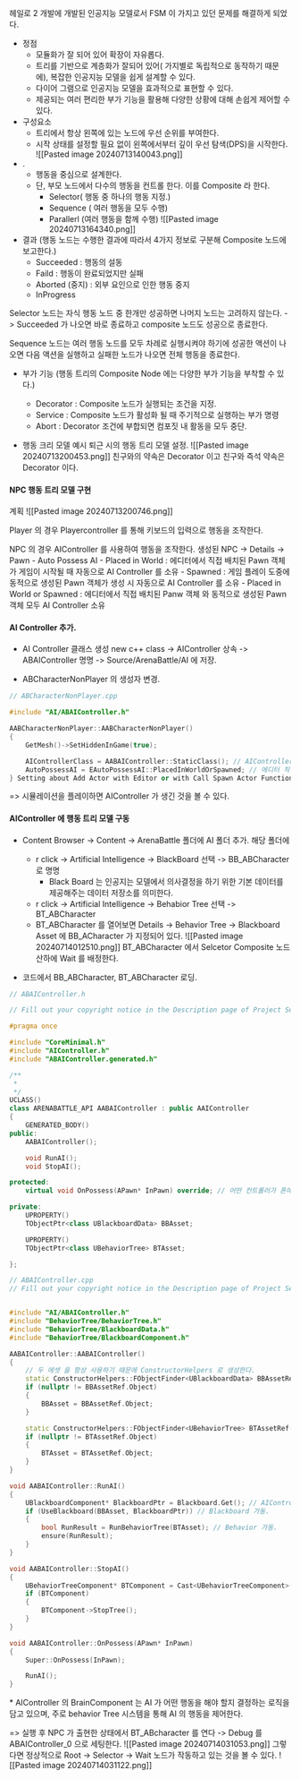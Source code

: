 헤일로 2 개발에 개발된 인공지능 모델로서 FSM 이 가지고 있던 문제를 해결하게 되었다.
- 정점
	- 모듈화가 잘 되어 있어 확장이 자유롭다.
	- 트리를 기반으로 계층화가 잘되어 있어( 가지별로 독립적으로 동작하기 때문에), 복잡한 인공지능 모델을 쉽게 설계할 수 있다.
	- 다이어 그램으로 인공지능 모델을 효과적으로 표현할 수 있다.
	- 제공되는 여러 편리한 부가 기능을 활용해 다양한 상황에 대해 손쉽게 제어할 수 있다.
- 구성요소
	- 트리에서 항상 왼쪽에 있는 노드에 우선 순위를 부여한다.
	- 시작 상태를 설정할 필요 없이 왼쪽에서부터 깊이 우선 탐색(DPS)을 시작한다.
![[Pasted image 20240713140043.png]]
- .
	- 행동을 중심으로 설계한다.
	- 단, 부모 노드에서 다수의 행동을 컨트롤 한다. 이를 Composite 라 한다.
		- Selector( 행동 중 하나의 행동 지정.)
		- Sequence ( 여러 행동을 모두 수행)
		- Parallerl (여러 행동을 함께 수행)
![[Pasted image 20240713164340.png]]
- 결과 (행동 노드는 수행한 결과에 따라서 4가지 정보로 구분해 Composite 노드에 보고한다.)
	- Succeeded : 행동의 설동
	- Faild : 행동이 완료되었지만 실패
	- Aborted (중지) : 외부 요인으로 인한 행동 중지
	- InProgress

Selector 노드는 자식 행동 노드 중 한개만 성공하면 나머지 노드는 고려하지 않는다. -> Succeeded 가 나오면 바로 종료하고 composite 노드도 성공으로 종료한다. 

Sequence 노드는 여러 행동 노드를 모두 차례로 실행시켜야 하기에 성공한 액션이 나오면 다음 액션을 실행하고 실패한 노드가 나오면 전체 행동을 종료한다. 

- 부가 기능 (행동 트리의 Composite Node 에는 다양한 부가 기능을 부착할 수 있다.)
	- Decorator : Composite 노드가 실행되는 조건을 지정.
	- Service : Composite 노드가 활성화 될 때 주기적으로 실행하는 부가 명령
	- Abort : Decorator 조건에 부합되면 컴포짓 내 활동을 모두 중단.

- 행동 크리 모델 예시
퇴근 시의 행동 트리 모델 설정.
![[Pasted image 20240713200453.png]]
친구와의 약속은 Decorator 이고 친구와 즉석 약속은 Decorator 이다. 

#### NPC 행동 트리 모델 구현

계획
![[Pasted image 20240713200746.png]]

Player 의 경우 Playercontroller 를 통해 키보드의 입력으로 행동을 조작한다.

NPC 의 경우 AIController 를 사용하여 행동을 조작한다.
생성된 NPC -> Details -> Pawn 
	- Auto Possess AI
		- Placed in World : 에디터에서 직접 배치된 Pawn 객체가 게임이 시작될 때 자동으로 AI Controller 를 소유
		- Spawned : 게임 플레이 도중에 동적으로 생성된 Pawn 객체가 생성 시 자동으로 AI Controller 를 소유
		- Placed in World or Spawned : 에디터에서 직접 배치된 Panw 객체 와 동적으로 생성된 Pawn 객체 모두 AI Controller 소유

#### AI Controller 추가.

- AI Controller 클래스 생성
new c++ class -> AIController 상속 -> ABAIController 명명 -> Source/ArenaBattle/AI 에 저장.
 
- ABCharacterNonPlayer 의 생성자 변경.
```c++
// ABCharacterNonPlayer.cpp

#include "AI/ABAIController.h"

AABCharacterNonPlayer::AABCharacterNonPlayer()
{
	GetMesh()->SetHiddenInGame(true);

	AIControllerClass = AABAIController::StaticClass(); // AIController 생성
	AutoPossessAI = EAutoPossessAI::PlacedInWorldOrSpawned; // 에디터 직접 생성 및 Spawn Actor 함수 호출 모두 AIController를 갖게하는 설정.
} Setting about Add Actor with Editor or with Call Spawn Actor Function
```

=> 시뮬레이션을 플레이하면 AIController 가 생긴 것을 볼 수 있다.

#### AIController 에 행동 트리 모델 구동

- Content Browser -> Content -> ArenaBattle 폴더에 AI 폴더 추가. 해당 폴더에
	-  r click -> Artificial Intelligence -> BlackBoard 선택 -> BB_ABCharacter 로 명명
		- Black Board 는 인공지는 모델에서 의사결정을 하기 위한 기본 데이터를 제공해주는 데이터 저장소를 의미한다.
	-  r click -> Artificial Intelligence -> Behabior Tree 선택 -> BT_ABCharacter
	- BT_ABCharacter 를 열어보면 Details -> Behavior Tree -> Blackboard Asset 에 BB_ACharacter 가 지정되어 있다.
![[Pasted image 20240714012510.png]]
BT_ABCharacter 에서  Selcetor Composite 노드 산하에 Wait 를 배정한다.

- 코드에서 BB_ABCharacter, BT_ABCharacter  로딩.
```c++
// ABAIController.h

// Fill out your copyright notice in the Description page of Project Settings.

#pragma once

#include "CoreMinimal.h"
#include "AIController.h"
#include "ABAIController.generated.h"

/**
 * 
 */
UCLASS()
class ARENABATTLE_API AABAIController : public AAIController
{
	GENERATED_BODY()
public:
	AABAIController();

	void RunAI();
	void StopAI();

protected:
	virtual void OnPossess(APawn* InPawn) override; // 어떤 컨트롤러가 폰에 빙의해서 조정할 때 발생하는 이벤트

private:
	UPROPERTY()
	TObjectPtr<class UBlackboardData> BBAsset;

	UPROPERTY()
	TObjectPtr<class UBehaviorTree> BTAsset;

};

```

```c++
// ABAIController.cpp
// Fill out your copyright notice in the Description page of Project Settings.


#include "AI/ABAIController.h"
#include "BehaviorTree/BehaviorTree.h"
#include "BehaviorTree/BlackboardData.h"
#include "BehaviorTree/BlackboardComponent.h"

AABAIController::AABAIController()
{
	// 두 에셋 을 항상 사용하기 때문에 ConstructorHelpers 로 생성한다.
	static ConstructorHelpers::FObjectFinder<UBlackboardData> BBAssetRef(TEXT("/Script/AIModule.BlackboardData'/Game/ArenaBattle/AI/BB_ABCharacter.BB_ABCharacter'"));
	if (nullptr != BBAssetRef.Object)
	{
		BBAsset = BBAssetRef.Object;
	}

	static ConstructorHelpers::FObjectFinder<UBehaviorTree> BTAssetRef(TEXT("/Script/AIModule.BehaviorTree'/Game/ArenaBattle/AI/BT_ABCharacter.BT_ABCharacter'"));
	if (nullptr != BTAssetRef.Object)
	{
		BTAsset = BTAssetRef.Object;
	}
}

void AABAIController::RunAI()
{
	UBlackboardComponent* BlackboardPtr = Blackboard.Get(); // AIController 클래스의 맴버 변수 Blackbaord 를 가져온다.
	if (UseBlackboard(BBAsset, BlackboardPtr)) // Blackboard 가동.
	{
		bool RunResult = RunBehaviorTree(BTAsset); // Behavior 가동.
		ensure(RunResult);
	}
}

void AABAIController::StopAI()
{
	UBehaviorTreeComponent* BTComponent = Cast<UBehaviorTreeComponent>(BrainComponent); // UBehaviorTreeComponent 의 부모 컴포넌트인 UBrainComponent 클래스를 자료형으로 하는 BlackBoard 의 맴버 변수이다.
	if (BTComponent)
	{
		BTComponent->StopTree();
	}
}

void AABAIController::OnPossess(APawn* InPawn)
{
	Super::OnPossess(InPawn);

	RunAI();
}
```
\* AIController 의 BrainComponent 는 AI 가 어떤 행동을 해야 할지 결정하는 로직을 담고 있으며, 주로 behavior Tree 시스템을 통해 AI 의 행동을 제어한다.

=> 실행 후 NPC 가 출현한 상태에서 BT_ABcharacter 를 연다 -> Debug 를 ABAIController_0 으로 세팅한다.
![[Pasted image 20240714031053.png]]
그렇다면 정상적으로 Root -> Selector -> Wait 노드가 작동하고 있는 것을 볼 수 있다.
![[Pasted image 20240714031122.png]]

